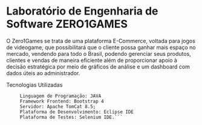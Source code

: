 # Laboratório de Engenharia de Software ZERO1GAMES

O Zero1Games se trata de uma plataforma E-Commerce, voltada para jogos de videogame, que possibilitará que o cliente possa ganhar mais espaço no mercado, vendendo para todo o Brasil, podendo gerenciar seus produtos, clientes e vendas de maneira eficiente além de proporcionar apoio à decisão estratégica por meio de gráficos de análise e um dashboard com dados úteis ao administrador.  


Tecnologias Utilizadas
```	 Banco de dados: PostgreSQL
	 Linguagem de Programação: JAVA
	 Framework Frontend: Bootstrap 4
	 Servidor: Apache TomCat 8.5;
	 Plataforma de Desenvolvimento: Eclipse IDE
	 Plataforma de Testes: Selenium IDE.```
	
